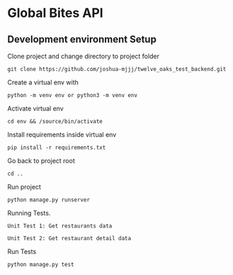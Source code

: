 # Global Bites API

## Development environment Setup
Clone project and change directory to project folder

```
git clone https://github.com/joshua-mjjj/twelve_oaks_test_backend.git
```

Create a virtual env with 
```
python -m venv env or python3 -m venv env
```

Activate virtual env
```
cd env && /source/bin/activate
```

Install requirements inside virtual env
```
pip install -r requirements.txt
```

Go back to project root
```
cd ..  
```

Run project 
```
python manage.py runserver  
```

Running Tests. 
```
Unit Test 1: Get restaurants data

Unit Test 2: Get restaurant detail data

```

Run Tests 
```
python manage.py test
```